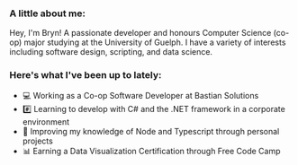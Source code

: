 ### A little about me:

Hey, I'm Bryn! A passionate developer and honours Computer Science (co-op) major studying at the University of Guelph. I have a variety of interests including software design, scripting, and data science.

### Here's what I've been up to lately:

- 💻 Working as a Co-op Software Developer at Bastian Solutions
- #️⃣ Learning to develop with C# and the .NET framework in a corporate environment
- 👾 Improving my knowledge of Node and Typescript through personal projects
- 📊 Earning a Data Visualization Certification through Free Code Camp


<!--
**Bdeering1/Bdeering1** is a ✨ _special_ ✨ repository because its `README.md` (this file) appears on your GitHub profile.

Here are some ideas to get you started:

- 🔭 I’m currently working on ...
- 🌱 I’m currently learning ...
- 👯 I’m looking to collaborate on ...
- 🤔 I’m looking for help with ...
- 💬 Ask me about ...
- 📫 How to reach me: ...
- 😄 Pronouns: ...
- ⚡ Fun fact: ...
-->
